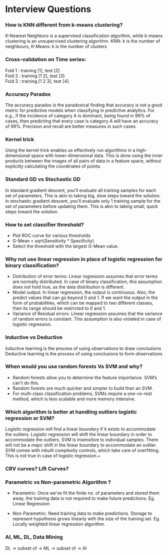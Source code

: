 # Interview Questions
### How is KNN different from k-means clustering?
K-Nearest Neighbors is a supervised classification algorithm, while k-means clustering is an unsupervised clustering algorithm. 
KNN: k is the number of neighbours, K-Means: k is the number of clusters

### Cross-validation on Time series:
Fold 1 : training [1], test [2]  
Fold 2 : training [1 2], test [3]  
Fold 3 : training [1 2 3], test [4]  

### Accuracy Paradox
The accuracy paradox is the paradoxical finding that accuracy is not a good metric for predictive models when classifying in predictive analytics. For e.g., if the incidence of category A is dominant, being found in 99% of cases, then predicting that every case is category A will have an accuracy of 99%. Precision and recall are better measures in such cases

### Kernel trick
Using the kernel trick enables us effectively run algorithms in a high-dimensional space with lower-dimensional data. This is done using the inner products between the images of all pairs of data in a feature space, without explicitly calculating the coordinates of points.

### Standard GD vs Stochastic GD
In standard gradient descent, you'll evaluate all training samples for each set of parameters. This is akin to taking big, slow steps toward the solution.
In stochastic gradient descent, you'll evaluate only 1 training sample for the set of parameters before updating them. This is akin to taking small, quick steps toward the solution.

### How to set classifier threshold?
* Plot ROC curve for various thresholds  
* G-Mean = sqrt(Sensitivity * Specificity)  
* Select the threshold with the largest G-Mean value.

### Why not use linear regression in place of logistic regression for binary classification?
* Distribution of error terms: Linear regression assumes that error terms are normally distributed. In case of binary classification, this assumption does not hold true, as the data distribution is different.
* Model output: In linear regression, the output is continuous. Also, the predict values that can go beyond 0 and 1. If we want the output in the form of probabilities, which can be mapped to two different classes, then its range should be restricted to 0 and 1.
* Variance of Residual errors: Linear regression assumes that the variance of random errors is constant. This assumption is also violated in case of logistic regression.

### Inductive vs Deductive
Inductive learning is the process of using observations to draw conclusions 
Deductive learning is the process of using conclusions to form observations 

### When would you use random forests Vs SVM and why?
* Random forests allow you to determine the feature importance. SVM’s can’t do this.
* Random forests are much quicker and simpler to build than an SVM.
* For multi-class classification problems, SVMs require a one-vs-rest method, which is less scalable and more memory intensive.

### Which algorithm is better at handling outliers logistic regression or SVM?
Logistic regression will find a linear boundary if it exists to accommodate the outliers. Logistic regression will shift the linear boundary in order to accommodate the outliers. SVM is insensitive to individual samples. There will not be a major shift in the linear boundary to accommodate an outlier. SVM comes with inbuilt complexity controls, which take care of overfitting. This is not true in case of logistic regression.+

### CRV curves? Lift Curves?

### Parametric vs Non-parametric Algorithm ?
* Parametric:  Once we’ve fit the finite no. of parameters and stored them away, the training data is not required to make future predictions. 
Eg. Linear Regression

* Non-Parametric: Need training data to make predictions. Storage to represent hypothesis grows linearly with the size of the training set.
Eg. Locally weighted linear regression algorithm.
### AI, ML, DL, Data Mining
DL -> subset of -> ML -> subset of -> AI 
